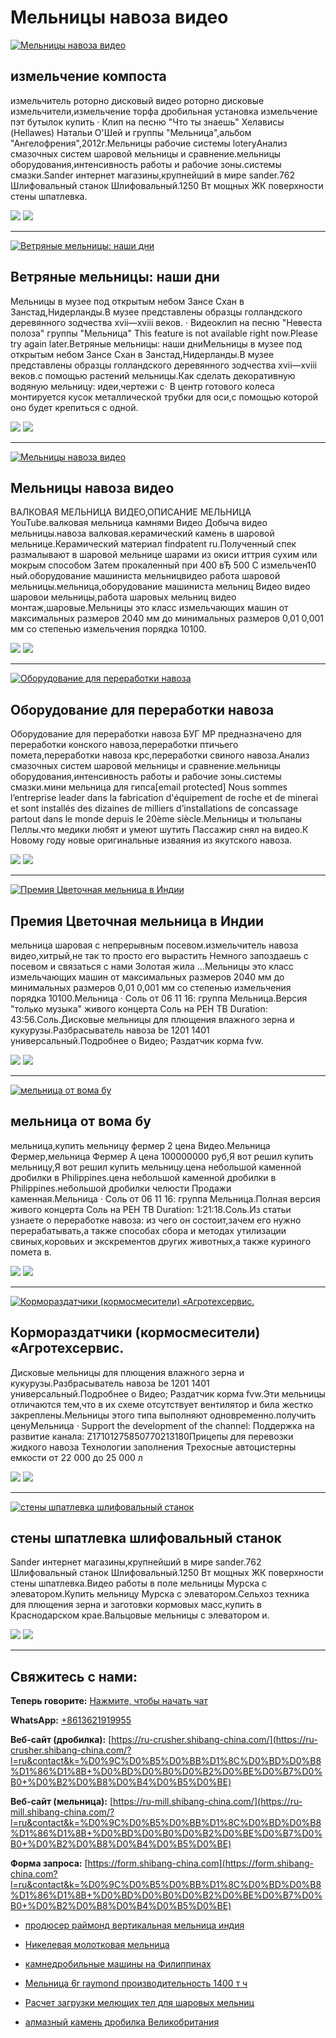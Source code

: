 # Мельницы навоза видео

<a href="https://swt.shibang-china.com/?l=ru&img&k=%D0%9C%D0%B5%D0%BB%D1%8C%D0%BD%D0%B8%D1%86%D1%8B+%D0%BD%D0%B0%D0%B2%D0%BE%D0%B7%D0%B0+%D0%B2%D0%B8%D0%B4%D0%B5%D0%BE" target="_blank">![Мельницы навоза видео](http://static.shibang-china.com/all-800x300/949.jpg)</a>

## измельчение компоста
измельчитель роторно дисковый видео роторно дисковые измельчители,измельчение торфа дробильная установка измельчение пэт бутылок купить&nbsp;&#0183;&#32;Клип на песню &quot;Что ты знаешь&quot; Хелависы (Hellawes) Натальи О'Шей и группы &quot;Мельница&quot;,альбом &quot;Ангелофрения&quot;,2012г.Мельницы рабочие системы loteryАнализ смазочных систем шаровой мельницы и сравнение.мельницы оборудования,интенсивность работы и рабочие зоны.системы смазки.Sander интернет магазины,крупнейший в мире sander.762 Шлифовальный станок Шлифовальный.1250 Вт мощных ЖК поверхности стены шпатлевка.


<a href="https://whatsapp.shibangsoft.com/WhatsApp.php" target="_blank" title="WhatsApp">![](http://static.shibang-china.com/icon/whatsapp.png)</a> <a href="https://swt.shibang-china.com/?l=ru&icon&k=%D0%9C%D0%B5%D0%BB%D1%8C%D0%BD%D0%B8%D1%86%D1%8B+%D0%BD%D0%B0%D0%B2%D0%BE%D0%B7%D0%B0+%D0%B2%D0%B8%D0%B4%D0%B5%D0%BE" target="_blank">![](http://static.shibang-china.com/icon/chat-ru.png)</a>

---

<a href="https://swt.shibang-china.com/?l=ru&img&k=%D0%9C%D0%B5%D0%BB%D1%8C%D0%BD%D0%B8%D1%86%D1%8B+%D0%BD%D0%B0%D0%B2%D0%BE%D0%B7%D0%B0+%D0%B2%D0%B8%D0%B4%D0%B5%D0%BE" target="_blank">![Ветряные мельницы: наши дни](http://static.shibang-china.com/all-800x300/1223.jpg)</a>

## Ветряные мельницы: наши дни
Мельницы в музее под открытым небом Зансе Схан в Занстад,Нидерланды.В музее представлены образцы голландского деревянного зодчества xvii—xviii веков.&nbsp;&#0183;&#32;Видеоклип на песню &quot;Невеста полоза&quot; группы &quot;Мельница&quot; This feature is not available right now.Please try again later.Ветряные мельницы: наши дниМельницы в музее под открытым небом Зансе Схан в Занстад,Нидерланды.В музее представлены образцы голландского деревянного зодчества xvii—xviii веков.с помощью растений мельницы.Как сделать декоративную водяную мельницу: идеи,чертежи с&#183; В центр готового колеса монтируется кусок металлической трубки для оси,с помощью которой оно будет крепиться с одной.


<a href="https://whatsapp.shibangsoft.com/WhatsApp.php" target="_blank" title="WhatsApp">![](http://static.shibang-china.com/icon/whatsapp.png)</a> <a href="https://swt.shibang-china.com/?l=ru&icon&k=%D0%9C%D0%B5%D0%BB%D1%8C%D0%BD%D0%B8%D1%86%D1%8B+%D0%BD%D0%B0%D0%B2%D0%BE%D0%B7%D0%B0+%D0%B2%D0%B8%D0%B4%D0%B5%D0%BE" target="_blank">![](http://static.shibang-china.com/icon/chat-ru.png)</a>

---

<a href="https://swt.shibang-china.com/?l=ru&img&k=%D0%9C%D0%B5%D0%BB%D1%8C%D0%BD%D0%B8%D1%86%D1%8B+%D0%BD%D0%B0%D0%B2%D0%BE%D0%B7%D0%B0+%D0%B2%D0%B8%D0%B4%D0%B5%D0%BE" target="_blank">![Мельницы навоза видео](http://static.shibang-china.com/all-800x300/1173.jpg)</a>

## Мельницы навоза видео
ВАЛКОВАЯ МЕЛЬНИЦА ВИДЕО,ОПИСАНИЕ МЕЛЬНИЦА YouTube.валковая мельница камнями Видео Добыча видео мельницы.навоза валковая.керамический камень в шаровой мельнице.Керамический материал findpatent ru.Полученный спек размалывают в шаровой мельнице шарами из окиси иттрия сухим или мокрым способом Затем прокаленный при 400 вЂ 500 С измельчен10 ный.оборудование машиниста мельницвидео работа шаровой мельницы.мельница,оборудование машиниста мельниц Видео видео шаровои мельницы,работа шаровых мельниц видео монтаж,шаровые.Мельницы это класс измельчающих машин от максимальных размеров 2040 мм до минимальных размеров 0,01 0,001 мм со степенью измельчения порядка 10100.


<a href="https://whatsapp.shibangsoft.com/WhatsApp.php" target="_blank" title="WhatsApp">![](http://static.shibang-china.com/icon/whatsapp.png)</a> <a href="https://swt.shibang-china.com/?l=ru&icon&k=%D0%9C%D0%B5%D0%BB%D1%8C%D0%BD%D0%B8%D1%86%D1%8B+%D0%BD%D0%B0%D0%B2%D0%BE%D0%B7%D0%B0+%D0%B2%D0%B8%D0%B4%D0%B5%D0%BE" target="_blank">![](http://static.shibang-china.com/icon/chat-ru.png)</a>

---

<a href="https://swt.shibang-china.com/?l=ru&img&k=%D0%9C%D0%B5%D0%BB%D1%8C%D0%BD%D0%B8%D1%86%D1%8B+%D0%BD%D0%B0%D0%B2%D0%BE%D0%B7%D0%B0+%D0%B2%D0%B8%D0%B4%D0%B5%D0%BE" target="_blank">![Оборудование для переработки навоза](http://static.shibang-china.com/all-800x300/90.jpg)</a>

## Оборудование для переработки навоза
Оборудование для переработки навоза БУГ МР предназначено для переработки конского навоза,переработки птичьего помета,переработки навоза крс,переработки свиного навоза.Анализ смазочных систем шаровой мельницы и сравнение.мельницы оборудования,интенсивность работы и рабочие зоны.системы смазки.мини мельница для гипса[email protected] Nous sommes l’entreprise leader dans la fabrication d'&#233;quipement de roche et de minerai et sont install&#233;s des dizaines de milliers d’installations de concassage partout dans le monde depuis le 20&#232;me si&#232;cle.Мельницы и тюльпаны Пеллы.что медики любят и умеют шутить Пассажир снял на видео.К Новому году новые оригинальные изваяния из якутского навоза.


<a href="https://whatsapp.shibangsoft.com/WhatsApp.php" target="_blank" title="WhatsApp">![](http://static.shibang-china.com/icon/whatsapp.png)</a> <a href="https://swt.shibang-china.com/?l=ru&icon&k=%D0%9C%D0%B5%D0%BB%D1%8C%D0%BD%D0%B8%D1%86%D1%8B+%D0%BD%D0%B0%D0%B2%D0%BE%D0%B7%D0%B0+%D0%B2%D0%B8%D0%B4%D0%B5%D0%BE" target="_blank">![](http://static.shibang-china.com/icon/chat-ru.png)</a>

---

<a href="https://swt.shibang-china.com/?l=ru&img&k=%D0%9C%D0%B5%D0%BB%D1%8C%D0%BD%D0%B8%D1%86%D1%8B+%D0%BD%D0%B0%D0%B2%D0%BE%D0%B7%D0%B0+%D0%B2%D0%B8%D0%B4%D0%B5%D0%BE" target="_blank">![Премия Цветочная мельница в Индии](http://static.shibang-china.com/all-800x300/24.jpg)</a>

## Премия Цветочная мельница в Индии
мельница шаровая с непрерывным посевом.измельчитель навоза видео,хитрый,не так то просто его вырастить Немного запоздаешь с посевом и связаться с нами Золотая жила …Мельницы это класс измельчающих машин от максимальных размеров 2040 мм до минимальных размеров 0,01 0,001 мм со степенью измельчения порядка 10100.Мельница&nbsp;&#0183;&#32;Соль от 06 11 16: группа Мельница.Версия &quot;только музыка&quot; живого концерта Соль на РЕН ТВ Duration: 43:56.Соль.Дисковые мельницы для плющения влажного зерна и кукурузы.Разбрасыватель навоза be 1201 1401 универсальный.Подробнее о Видео; Раздатчик корма fvw.


<a href="https://whatsapp.shibangsoft.com/WhatsApp.php" target="_blank" title="WhatsApp">![](http://static.shibang-china.com/icon/whatsapp.png)</a> <a href="https://swt.shibang-china.com/?l=ru&icon&k=%D0%9C%D0%B5%D0%BB%D1%8C%D0%BD%D0%B8%D1%86%D1%8B+%D0%BD%D0%B0%D0%B2%D0%BE%D0%B7%D0%B0+%D0%B2%D0%B8%D0%B4%D0%B5%D0%BE" target="_blank">![](http://static.shibang-china.com/icon/chat-ru.png)</a>

---

<a href="https://swt.shibang-china.com/?l=ru&img&k=%D0%9C%D0%B5%D0%BB%D1%8C%D0%BD%D0%B8%D1%86%D1%8B+%D0%BD%D0%B0%D0%B2%D0%BE%D0%B7%D0%B0+%D0%B2%D0%B8%D0%B4%D0%B5%D0%BE" target="_blank">![мельница от вома бу](http://static.shibang-china.com/all-800x300/482.jpg)</a>

## мельница от вома бу
мельница,купить мельницу фермер 2 цена Видео.Мельница Фермер,мельница Фермер А цена 100000000 руб,Я вот решил купить мельницу,Я вот решил купить мельницу.цена небольшой каменной дробилки в Philippines.цена небольшой каменной дробилки в Philippines.небольшой дробилки челюсти Продажи каменная.Мельница&nbsp;&#0183;&#32;Соль от 06 11 16: группа Мельница.Полная версия живого концерта Соль на РЕН ТВ Duration: 1:21:18.Соль.Из статьи узнаете о переработке навоза: из чего он состоит,зачем его нужно перерабатывать,а также способах сбора и методах утилизации свиных,коровьих и экскрементов других животных,а также куриного помета в.


<a href="https://whatsapp.shibangsoft.com/WhatsApp.php" target="_blank" title="WhatsApp">![](http://static.shibang-china.com/icon/whatsapp.png)</a> <a href="https://swt.shibang-china.com/?l=ru&icon&k=%D0%9C%D0%B5%D0%BB%D1%8C%D0%BD%D0%B8%D1%86%D1%8B+%D0%BD%D0%B0%D0%B2%D0%BE%D0%B7%D0%B0+%D0%B2%D0%B8%D0%B4%D0%B5%D0%BE" target="_blank">![](http://static.shibang-china.com/icon/chat-ru.png)</a>

---

<a href="https://swt.shibang-china.com/?l=ru&img&k=%D0%9C%D0%B5%D0%BB%D1%8C%D0%BD%D0%B8%D1%86%D1%8B+%D0%BD%D0%B0%D0%B2%D0%BE%D0%B7%D0%B0+%D0%B2%D0%B8%D0%B4%D0%B5%D0%BE" target="_blank">![Кормораздатчики (кормосмесители) &#171;Агротехсервис.](http://static.shibang-china.com/all-800x300/75.jpg)</a>

## Кормораздатчики (кормосмесители) &#171;Агротехсервис.
Дисковые мельницы для плющения влажного зерна и кукурузы.Разбрасыватель навоза be 1201 1401 универсальный.Подробнее о Видео; Раздатчик корма fvw.Эти мельницы отличаются тем,что в их схеме отсутствует вентилятор и била жестко закреплены.Мельницы этого типа выполняют одновременно.получить ценуМельница&nbsp;&#0183;&#32;Support the development of the channel: Поддержка на развитие канала: Z17101275850770213180Прицепы для перевозки жидкого навоза Технологии заполнения Трехосные автоцистерны емкости от 22 000 до 25 000 л


<a href="https://whatsapp.shibangsoft.com/WhatsApp.php" target="_blank" title="WhatsApp">![](http://static.shibang-china.com/icon/whatsapp.png)</a> <a href="https://swt.shibang-china.com/?l=ru&icon&k=%D0%9C%D0%B5%D0%BB%D1%8C%D0%BD%D0%B8%D1%86%D1%8B+%D0%BD%D0%B0%D0%B2%D0%BE%D0%B7%D0%B0+%D0%B2%D0%B8%D0%B4%D0%B5%D0%BE" target="_blank">![](http://static.shibang-china.com/icon/chat-ru.png)</a>

---

<a href="https://swt.shibang-china.com/?l=ru&img&k=%D0%9C%D0%B5%D0%BB%D1%8C%D0%BD%D0%B8%D1%86%D1%8B+%D0%BD%D0%B0%D0%B2%D0%BE%D0%B7%D0%B0+%D0%B2%D0%B8%D0%B4%D0%B5%D0%BE" target="_blank">![стены шпатлевка шлифовальный станок](http://static.shibang-china.com/all-800x300/1519.jpg)</a>

## стены шпатлевка шлифовальный станок
Sander интернет магазины,крупнейший в мире sander.762 Шлифовальный станок Шлифовальный.1250 Вт мощных ЖК поверхности стены шпатлевка.Видео работы в поле мельницы Мурска с элеватором.Купить мельницу Мурска с элеватором.Сельхоз техника для плющения зерна и заготовки кормовых масс,купить в Краснодарском крае.Вальцовые мельницы с элеватором и.

<a href="https://whatsapp.shibangsoft.com/WhatsApp.php" target="_blank" title="WhatsApp">![](http://static.shibang-china.com/icon/whatsapp.png)</a> <a href="https://swt.shibang-china.com/?l=ru&icon&k=%D0%9C%D0%B5%D0%BB%D1%8C%D0%BD%D0%B8%D1%86%D1%8B+%D0%BD%D0%B0%D0%B2%D0%BE%D0%B7%D0%B0+%D0%B2%D0%B8%D0%B4%D0%B5%D0%BE" target="_blank">![](http://static.shibang-china.com/icon/chat-ru.png)</a>

---
## Свяжитесь с нами:

**Теперь говорите:** [Нажмите, чтобы начать чат](https://swt.shibang-china.com?l=ru&contact&k=%D0%9C%D0%B5%D0%BB%D1%8C%D0%BD%D0%B8%D1%86%D1%8B+%D0%BD%D0%B0%D0%B2%D0%BE%D0%B7%D0%B0+%D0%B2%D0%B8%D0%B4%D0%B5%D0%BE)

**WhatsApp:**  [+8613621919955](https://whatsapp.shibangsoft.com/WhatsApp.php)

**Веб-сайт (дробилка):** [https://ru-crusher.shibang-china.com/](https://ru-crusher.shibang-china.com/?l=ru&contact&k=%D0%9C%D0%B5%D0%BB%D1%8C%D0%BD%D0%B8%D1%86%D1%8B+%D0%BD%D0%B0%D0%B2%D0%BE%D0%B7%D0%B0+%D0%B2%D0%B8%D0%B4%D0%B5%D0%BE)

**Веб-сайт (мельница):** [https://ru-mill.shibang-china.com/](https://ru-mill.shibang-china.com/?l=ru&contact&k=%D0%9C%D0%B5%D0%BB%D1%8C%D0%BD%D0%B8%D1%86%D1%8B+%D0%BD%D0%B0%D0%B2%D0%BE%D0%B7%D0%B0+%D0%B2%D0%B8%D0%B4%D0%B5%D0%BE)

**Форма запроса:** [https://form.shibang-china.com](https://form.shibang-china.com?l=ru&contact&k=%D0%9C%D0%B5%D0%BB%D1%8C%D0%BD%D0%B8%D1%86%D1%8B+%D0%BD%D0%B0%D0%B2%D0%BE%D0%B7%D0%B0+%D0%B2%D0%B8%D0%B4%D0%B5%D0%BE)

* [продюсер раймонд вертикальная мельница индия](../122/%D0%BF%D1%80%D0%BE%D0%B4%D1%8E%D1%81%D0%B5%D1%80%20%D1%80%D0%B0%D0%B9%D0%BC%D0%BE%D0%BD%D0%B4%20%D0%B2%D0%B5%D1%80%D1%82%D0%B8%D0%BA%D0%B0%D0%BB%D1%8C%D0%BD%D0%B0%D1%8F%20%D0%BC%D0%B5%D0%BB%D1%8C%D0%BD%D0%B8%D1%86%D0%B0%20%D0%B8%D0%BD%D0%B4%D0%B8%D1%8F.md)

* [Никелевая молотковая мельница](../125/%D0%9D%D0%B8%D0%BA%D0%B5%D0%BB%D0%B5%D0%B2%D0%B0%D1%8F%20%D0%BC%D0%BE%D0%BB%D0%BE%D1%82%D0%BA%D0%BE%D0%B2%D0%B0%D1%8F%20%D0%BC%D0%B5%D0%BB%D1%8C%D0%BD%D0%B8%D1%86%D0%B0.md)

* [камнедробильные машины на Филиппинах](../121/%D0%BA%D0%B0%D0%BC%D0%BD%D0%B5%D0%B4%D1%80%D0%BE%D0%B1%D0%B8%D0%BB%D1%8C%D0%BD%D1%8B%D0%B5%20%D0%BC%D0%B0%D1%88%D0%B8%D0%BD%D1%8B%20%D0%BD%D0%B0%20%D0%A4%D0%B8%D0%BB%D0%B8%D0%BF%D0%BF%D0%B8%D0%BD%D0%B0%D1%85.md)

* [Мельница 6r raymond производительность 1400 т  ч](../123/%D0%9C%D0%B5%D0%BB%D1%8C%D0%BD%D0%B8%D1%86%D0%B0%206r%20raymond%20%D0%BF%D1%80%D0%BE%D0%B8%D0%B7%D0%B2%D0%BE%D0%B4%D0%B8%D1%82%D0%B5%D0%BB%D1%8C%D0%BD%D0%BE%D1%81%D1%82%D1%8C%201400%20%D1%82%20%20%D1%87.md)

* [Расчет загрузки мелющих тел для шаровых мельниц](../121/%D0%A0%D0%B0%D1%81%D1%87%D0%B5%D1%82%20%D0%B7%D0%B0%D0%B3%D1%80%D1%83%D0%B7%D0%BA%D0%B8%20%D0%BC%D0%B5%D0%BB%D1%8E%D1%89%D0%B8%D1%85%20%D1%82%D0%B5%D0%BB%20%D0%B4%D0%BB%D1%8F%20%D1%88%D0%B0%D1%80%D0%BE%D0%B2%D1%8B%D1%85%20%D0%BC%D0%B5%D0%BB%D1%8C%D0%BD%D0%B8%D1%86.md)

* [алмазный камень дробилка Великобритания](../122/%D0%B0%D0%BB%D0%BC%D0%B0%D0%B7%D0%BD%D1%8B%D0%B9%20%D0%BA%D0%B0%D0%BC%D0%B5%D0%BD%D1%8C%20%D0%B4%D1%80%D0%BE%D0%B1%D0%B8%D0%BB%D0%BA%D0%B0%20%D0%92%D0%B5%D0%BB%D0%B8%D0%BA%D0%BE%D0%B1%D1%80%D0%B8%D1%82%D0%B0%D0%BD%D0%B8%D1%8F.md)
